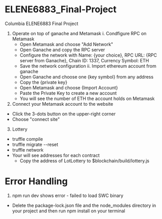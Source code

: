 # ELENE6883_Final-Project
Columbia ELENE6883 Final Project
1. Operate on top of ganache and Metamask
  i. Condfigure RPC on Metamask
    - Open Metamask and choose "Add Network"
    - Open Ganache and copy the RPC server
    - Configure the network with Name: {your choice}, RPC URL: {RPC server from Ganache}, Chain ID: 1337, Currency Symbol: ETH
    - Save the network configuration
  ii. Import ethereum account from ganache
    - Open Ganache and choose one {key symbol} from any address
    - Copy the {private key}
    - Open Metamask and choose {Import Account}
    - Paste the Private Key to create a new account
    - You will see the number of ETH the account holds on Metamask
2. Connect your Metamask account to the website
  - Click the 3-dots button on the upper-right corner
  - Choose "connect site"
3. Lottery
  - truffle compile
  - truffle migrate --reset
  - truffle network 
  - Your will see addresses for each contract 
    - Copy the address of LotLottery to $blockchain/build/lottery.js

# Error Handling
1. npm run dev shows error - failed to load SWC binary
 - Delete the package-lock.json file and the node_modules directory in your project and then run npm install on your terminal 

